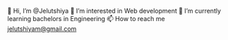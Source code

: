  👋 Hi, I’m @Jelutshiya
 👀 I’m interested in Web development
🌱 I’m currently learning bachelors in Engineering
 📫 How to reach me jelutshiyam@gmail.com
<!---
Jelutshiya/Jelutshiya is a ✨ special ✨ repository because its `README.md` (this file) appears on your GitHub profile.
You can click the Preview link to take a look at your changes.
--->
